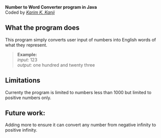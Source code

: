 **Number to Word Converter program in Java**<br/>
Coded by _[Karim K. Kanji](https://github.com/kanji-karanja)_

## What the program does
This program simply converts user input of numbers into English words of what they represent. 

>**Example:**<br>
>_input:_ 123 <br>
>_output:_ one hundred and twenty three

## Limitations
Currenty the program is limited to numbers less than 1000 but limited to positive numbers only.

## Future work:
Adding more to ensure it can convert any number from negative infinity to positive infinity.


